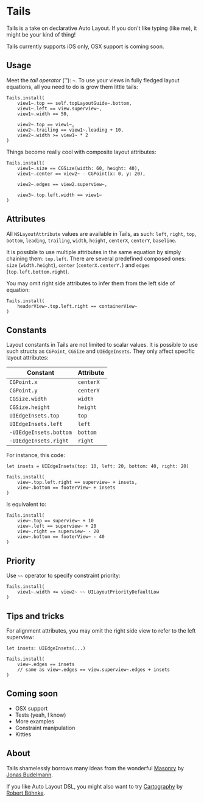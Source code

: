 # Tails

Tails is a take on declarative Auto Layout. If you don't like typing (like me), it might be your kind of thing!

Tails currently supports iOS only, OSX support is coming soon.

## Usage

Meet the *tail operator* (™): `~`. To use your views in fully fledged layout equations, all you need to do is grow them little tails:

```
Tails.install(
    view1~.top == self.topLayoutGuide~.bottom,
    view1~.left == view.superview~,
    view1~.width == 50,

    view2~.top == view1~,
    view2~.trailing == view1~.leading + 10,
    view2~.width >= view1~ * 2
)
```

Things become really cool with composite layout attributes:

```
Tails.install(
    view1~.size == CGSize(width: 60, height: 40),
    view1~.center == view2~ - CGPoint(x: 0, y: 20),

    view2~.edges == view2.superview~,
    
    view3~.top.left.width == view1~
)
```

## Attributes

All `NSLayoutAttribute` values are available in Tails, as such: `left`, `right`, `top`, `bottom`, `leading`, `trailing`, `width`, `height`, `centerX`, `centerY`, `baseline`.

It is possible to use multiple attributes in the same equation by simply chaining them: `top.left`. There are several predefined composed ones: `size` (`width.height`), `center` (`centerX.centerY.`) and `edges` (`top.left.bottom.right`).

You may omit right side attributes to infer them from the left side of equation:
```
Tails.install(
    headerView~.top.left.right == containerView~
)
```

## Constants

Layout constants in Tails are not limited to scalar values. It is possible to use such structs as `CGPoint`, `CGSize` and `UIEdgeInsets`. They only affect specific layout attributes:

Constant               | Attribute
---------------------- | ---------
`CGPoint.x`            | `centerX`
`CGPoint.y`            | `centerY`
`CGSize.width`         | `width`
`CGSize.height`        | `height`
`UIEdgeInsets.top`     | `top`
`UIEdgeInsets.left`    | `left`
`-UIEdgeInsets.bottom` | `bottom`
`-UIEdgeInsets.right`  | `right`

For instance, this code:

```
let insets = UIEdgeInsets(top: 10, left: 20, bottom: 40, right: 20)

Tails.install(
    view~.top.left.right == superview~ + insets,
    view~.bottom == footerView~ + insets
)
```

Is equivalent to:

```
Tails.install(
    view~.top == superview~ + 10
    view~.left == superview~ + 20
    view~.right == superview~ - 20
    view~.bottom == footerView~ - 40
)
```

## Priority

Use `~~` operator to specify constraint priority:

```
Tails.install(
    view1~.width <= view2~ ~~ UILayoutPriorityDefaultLow
)
```

## Tips and tricks

For alignment attributes, you may omit the right side view to refer to the left superview:

```
let insets: UIEdgeInsets(...)

Tails.install(
    view~.edges == insets
    // same as view~.edges == view.superview~.edges + insets
)
```

## Coming soon

- OSX support
- Tests (yeah, I know)
- More examples
- Constraint manipulation
- Kitties

## About

Tails shamelessly borrows many ideas from the wonderful [Masonry](https://github.com/Masonry/Masonry) by [Jonas Budelmann](https://github.com/cloudkite).

If you like Auto Layout DSL, you might also want to try [Cartography](https://github.com/robb/Cartography) by [Robert Böhnke](https://github.com/robb).
